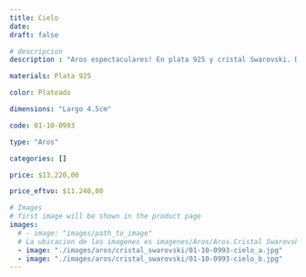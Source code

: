 ```yaml
---
title: Cielo
date: 
draft: false

# descripcion
description : "Aros espectaculares! En plata 925 y cristal Swarovski. Detalles en microcubic. Simplemente bellísimos."

materials: Plata 925

color: Plateado

dimensions: "Largo 4.5cm"

code: 01-10-0993

type: "Aros"

categories: []

price: $13.220,00

price_eftvo: $11.240,00

# Images
# first image will be shown in the product page
images:
  # - image: "images/path_to_image"
  # La ubicacion de las imagenes es imagenes/Aros/Aros.Cristal Swarovski/01-10-0993-cielo
  - image: "./images/aros/cristal_swarovski/01-10-0993-cielo_a.jpg"
  - image: "./images/aros/cristal_swarovski/01-10-0993-cielo_b.jpg"
---
```

